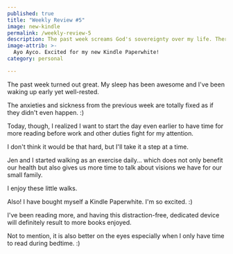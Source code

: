 ```yaml
---
published: true
title: "Weekly Review #5"
image: new-kindle
permalink: /weekly-review-5
description: The past week screams God's sovereignty over my life. There is nothing he cannot redeem and restore. 
image-attrib: >-
  Ayo Ayco. Excited for my new Kindle Paperwhite!
category: personal

---
```

The past week turned out great. My sleep has been awesome and I've been waking up early yet well-rested.<!--more-->

The anxieties and sickness from the previous week are totally fixed as if they didn't even happen. :)

Today, though, I realized I want to start the day even earlier to have time for more reading before work and other duties fight for my attention.

I don't think it would be that hard, but I'll take it a step at a time.

Jen and I started walking as an exercise daily… which does not only benefit our health but also gives us more time to talk about visions we have for our small family.

I enjoy these little walks.

Also! I have bought myself a Kindle Paperwhite. I'm so excited. :)

I've been reading more, and having this distraction-free, dedicated device will definitely result to more books enjoyed.

Not to mention, it is also better on the eyes especially when I only have time to read during bedtime. :)
